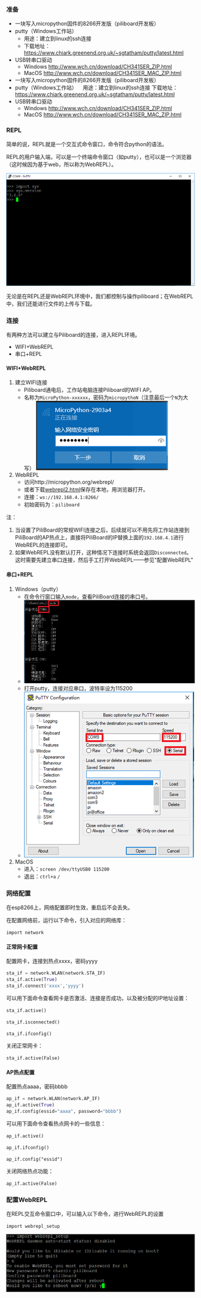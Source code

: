 ### 准备
- 一块写入micropython固件的8266开发版（piliboard开发板）
- putty（Windows工作站）
	- 用途：建立到linux的ssh连接
	- 下载地址：https://www.chiark.greenend.org.uk/~sgtatham/putty/latest.html
- USB转串口驱动
  - Windows
http://www.wch.cn/download/CH341SER_ZIP.html
  - MacOS
http://www.wch.cn/download/CH341SER_MAC_ZIP.html
-   一块写入micropython固件的8266开发版（piliboard开发板）
-   putty（Windows工作站）
    用途：建立到linux的ssh连接
    下载地址：https://www.chiark.greenend.org.uk/~sgtatham/putty/latest.html
-   USB转串口驱动
    -   Windows
        http://www.wch.cn/download/CH341SER_ZIP.html
    -   MacOS
        http://www.wch.cn/download/CH341SER_MAC_ZIP.html

### REPL
简单的说，REPL就是一个交互式命令窗口，命令符合python的语法。

REPL的用户输入端，可以是一个终端命令窗口（如putty），也可以是一个浏览器（这时候因为基于web，所以称为WebREPL）。

![REPL](images/REPL.PNG)

无论是在REPL还是WebREPL环境中，我们都控制与操作piliboard；在WebREPL中，我们还能进行文件的上传与下载。

### 连接

有两种方法可以建立与Piliboard的连接，进入REPL环境。
- WIFI+WebREPL
- 串口+REPL

#### WIFI+WebREPL
1. 建立WIFI连接
	- Piliboard通电后，工作站电脑连接Piliboard的WIFI AP。
	- 名称为`MicroPython-xxxxxx`，密码为`micropythoN`（注意最后一个`N`为大写）
		![网络AP连接](images/wifi_ap.PNG)
2. WebREPL
	- 访问http://micropython.org/webrepl/
	- 或者下载[webrepl2.html](webrepl2.html)保存在本地，用浏览器打开。
	- 连接：`ws://192.168.4.1:8266/`
	- 初始密码为：`piliboard`

注：
1. 当设置了PiliBoard的常规WIFI连接之后，后续就可以不用先将工作站连接到PiliBoard的AP热点上，直接将PiliBoard的IP替换上面的`192.168.4.1`进行WebREPL的连接即可。
2. 如果WebREPL没有默认打开，这种情况下连接时系统会返回`Disconnected`。这时需要先建立串口连接，然后手工打开WebREPL——参见"配置WebREPL"

#### 串口+REPL
1. Windows（putty）
	- 在命令行窗口输入`mode`，查看PiliBoard连接的串口号。
	- ![mode命令](images/mode.PNG)
	- 打开putty，连接对应串口，波特率设为115200
	- ![putty](images/putty.PNG)
2. MacOS
	- 进入：`screen /dev/ttyUSB0 115200`
	- 退出：`ctrl+a` `/`

### 网络配置

在esp8266上，网络配置即时生效，重启后不会丢失。

在配置网络前，运行以下命令，引入对应的网络库：

`import network`

#### 正常网卡配置
配置网卡，连接到热点xxxx，密码yyyy

```python
sta_if = network.WLAN(network.STA_IF)
sta_if.active(True)
sta_if.connect('xxxx','yyyy')
```

可以用下面命令查看网卡是否激活、连接是否成功，以及被分配的IP地址设置：

`sta_if.active()`

`sta_if.isconnected()`

`sta_if.ifconfig()`

关闭正常网卡：

`sta_if.active(False)`

#### AP热点配置
配置热点aaaa，密码bbbb

```python
ap_if = network.WLAN(network.AP_IF)
ap_if.active(True)
ap_if.config(essid="aaaa", password="bbbb")
```

可以用下面命令查看热点网卡的一些信息：

`ap_if.active()`

`ap_if.ifconfig()`

`ap_if.config("essid")`

关闭网络热点功能：

`ap_if.active(False)`

### 配置WebREPL
在REPL交互命令窗口中，可以输入以下命令，进行WebREPL的设置

`import webrepl_setup`

![webrepl_setup](images/webrepl_setup.PNG)
